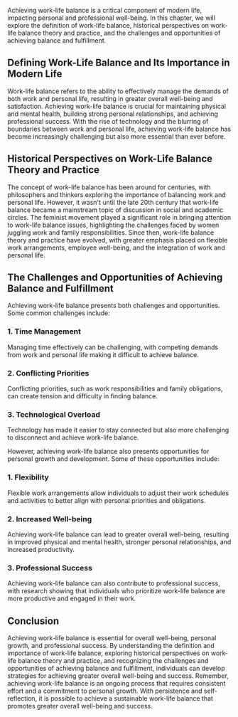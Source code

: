 
Achieving work-life balance is a critical component of modern life, impacting personal and professional well-being. In this chapter, we will explore the definition of work-life balance, historical perspectives on work-life balance theory and practice, and the challenges and opportunities of achieving balance and fulfillment.

Defining Work-Life Balance and Its Importance in Modern Life
------------------------------------------------------------

Work-life balance refers to the ability to effectively manage the demands of both work and personal life, resulting in greater overall well-being and satisfaction. Achieving work-life balance is crucial for maintaining physical and mental health, building strong personal relationships, and achieving professional success. With the rise of technology and the blurring of boundaries between work and personal life, achieving work-life balance has become increasingly challenging but also more essential than ever before.

Historical Perspectives on Work-Life Balance Theory and Practice
----------------------------------------------------------------

The concept of work-life balance has been around for centuries, with philosophers and thinkers exploring the importance of balancing work and personal life. However, it wasn't until the late 20th century that work-life balance became a mainstream topic of discussion in social and academic circles. The feminist movement played a significant role in bringing attention to work-life balance issues, highlighting the challenges faced by women juggling work and family responsibilities. Since then, work-life balance theory and practice have evolved, with greater emphasis placed on flexible work arrangements, employee well-being, and the integration of work and personal life.

The Challenges and Opportunities of Achieving Balance and Fulfillment
---------------------------------------------------------------------

Achieving work-life balance presents both challenges and opportunities. Some common challenges include:

### 1. Time Management

Managing time effectively can be challenging, with competing demands from work and personal life making it difficult to achieve balance.

### 2. Conflicting Priorities

Conflicting priorities, such as work responsibilities and family obligations, can create tension and difficulty in finding balance.

### 3. Technological Overload

Technology has made it easier to stay connected but also more challenging to disconnect and achieve work-life balance.

However, achieving work-life balance also presents opportunities for personal growth and development. Some of these opportunities include:

### 1. Flexibility

Flexible work arrangements allow individuals to adjust their work schedules and activities to better align with personal priorities and obligations.

### 2. Increased Well-being

Achieving work-life balance can lead to greater overall well-being, resulting in improved physical and mental health, stronger personal relationships, and increased productivity.

### 3. Professional Success

Achieving work-life balance can also contribute to professional success, with research showing that individuals who prioritize work-life balance are more productive and engaged in their work.

Conclusion
----------

Achieving work-life balance is essential for overall well-being, personal growth, and professional success. By understanding the definition and importance of work-life balance, exploring historical perspectives on work-life balance theory and practice, and recognizing the challenges and opportunities of achieving balance and fulfillment, individuals can develop strategies for achieving greater overall well-being and success. Remember, achieving work-life balance is an ongoing process that requires consistent effort and a commitment to personal growth. With persistence and self-reflection, it is possible to achieve a sustainable work-life balance that promotes greater overall well-being and success.
